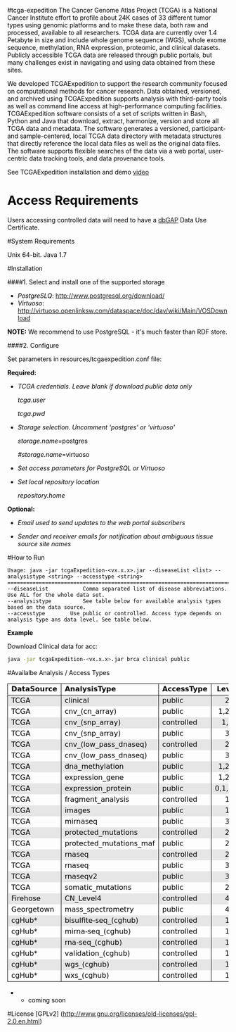 #tcga-expedition
The Cancer Genome Atlas Project (TCGA) is a National Cancer Institute effort to profile about 24K cases of 33 different tumor types using genomic platforms and to make these data, both raw and processed, available to all researchers. TCGA data are currently over 1.4 Petabyte in size and include whole genome sequence (WGS), whole exome sequence, methylation, RNA expression, proteomic, and clinical datasets. Publicly accessible TCGA data are released through public portals, but many challenges exist in navigating and using data obtained from these sites.

We developed TCGAExpedition to support the research community focused on computational methods for cancer research. Data obtained, versioned, and archived using TCGAExpedition supports analysis with third-party tools as well as command line access at high-performance computing facilities. TCGAExpedition software consists of a set of scripts written in Bash, Python and Java that download, extract, harmonize, version and store all TCGA data and metadata. The software generates a versioned, participant- and sample-centered, local TCGA data directory with metadata structures that directly reference the local data files as well as the original data files. The software supports flexible searches of the data via a web portal, user-centric data tracking tools, and data provenance tools.


See TCGAExpedition installation and demo [video](https://youtu.be/bpcQiBNf8Fc)


# Access Requirements
Users accessing controlled data will need to have a [dbGAP](http://www.ncbi.nlm.nih.gov/gap) Data Use Certificate.

#System Requirements

Unix 64-bit. Java 1.7

#Installation

####1. Select and install one of the supported storage

 - *PostgreSLQ*: http://www.postgresql.org/download/
 - *Virtuoso*: http://virtuoso.openlinksw.com/dataspace/doc/dav/wiki/Main/VOSDownload
 
<b>NOTE:</b> We recommend to use PostgreSQL - it's much faster than RDF store.

####2. Configure

Set parameters in resources/tcgaexpedition.conf file:

__Required:__

 - <i>TCGA credentials. Leave blank if download public data only</i>

	*tcga.user*

	*tcga.pwd*

 - <i>Storage selection. Uncomment 'postgres' or 'virtuoso'</i>

	*storage.name*=postgres

	*#storage.name*=virtuoso

 - <i>Set access parameters for PostgreSQL or Virtuoso</i>

 - <i>Set local repository location</i>

	*repository.home*

__Optional:__

 - <i>Email used to send updates to the web portal subscribers</i>
 
 - <i>Sender and receiver emails for notification about ambiguous tissue source site names</i>

#How to Run
```
Usage: java -jar tcgaExpedition-<vx.x.x>.jar --diseaseList <list> --analysistype <string> --accesstype <string>
================================================================================
--diseaseList           Comma separated list of disease abbreviations. Use ALL for the whole data set.
--analysistype          See table below for available analysis types based on the data source.
--accesstype       	Use public or controlled. Access type depends on analysis type ans data level. See table below.
```

<b>Example</b>

Download Clinical data for acc:
```bash
java -jar tcgaExpedition-<vx.x.x>.jar brca clinical public
```

#Availalbe Analysis / Access Types

<HTML>

<BODY TEXT="#000000">
<TABLE CELLSPACING="0" COLS="4" BORDER="0">
	<COLGROUP WIDTH="100"></COLGROUP>
	<COLGROUP WIDTH="199"></COLGROUP>
	<COLGROUP WIDTH="113"></COLGROUP>
	<COLGROUP WIDTH="72"></COLGROUP>
	<TR>
		<TD STYLE="border-top: 1px solid #000000; border-bottom: 1px solid #000000; border-left: 1px solid #000000; border-right: 1px solid #000000" HEIGHT="16" ALIGN="LEFT"><B><FONT FACE="DejaVu Sans">DataSource</FONT></B></TD>
		<TD STYLE="border-top: 1px solid #000000; border-bottom: 1px solid #000000; border-left: 1px solid #000000; border-right: 1px solid #000000" ALIGN="LEFT"><B><FONT FACE="DejaVu Sans" COLOR="#000000">AnalysisType</FONT></B></TD>
		<TD STYLE="border-top: 1px solid #000000; border-bottom: 1px solid #000000; border-right: 1px solid #000000" ALIGN="LEFT"><B><FONT FACE="DejaVu Sans">AccessType</FONT></B></TD>
		<TD STYLE="border-top: 1px solid #000000; border-bottom: 1px solid #000000; border-left: 1px solid #000000; border-right: 1px solid #000000" ALIGN="CENTER" SDNUM="1033;0;@"><B><FONT FACE="DejaVu Sans">Level</FONT></B></TD>
	</TR>
	<TR>
		<TD STYLE="border-left: 1px solid #000000; border-right: 1px solid #000000" HEIGHT="16" ALIGN="LEFT" BGCOLOR="#E6E6E6"><FONT FACE="DejaVu Sans">TCGA</FONT></TD>
		<TD STYLE="border-left: 1px solid #000000; border-right: 1px solid #000000" ALIGN="LEFT" BGCOLOR="#E6E6E6"><FONT FACE="DejaVu Sans" COLOR="#000000">clinical</FONT></TD>
		<TD STYLE="border-right: 1px solid #000000" ALIGN="LEFT" BGCOLOR="#E6E6E6"><FONT FACE="DejaVu Sans">public</FONT></TD>
		<TD STYLE="border-left: 1px solid #000000; border-right: 1px solid #000000" ALIGN="CENTER" BGCOLOR="#E6E6E6" SDVAL="2" SDNUM="1033;0;@"><FONT FACE="DejaVu Sans">2</FONT></TD>
	</TR>
	<TR>
		<TD STYLE="border-left: 1px solid #000000; border-right: 1px solid #000000" HEIGHT="16" ALIGN="LEFT"><FONT FACE="DejaVu Sans">TCGA</FONT></TD>
		<TD STYLE="border-left: 1px solid #000000; border-right: 1px solid #000000" ALIGN="LEFT"><FONT FACE="DejaVu Sans" COLOR="#000000">cnv_(cn_array)</FONT></TD>
		<TD STYLE="border-right: 1px solid #000000" ALIGN="LEFT"><FONT FACE="DejaVu Sans">public</FONT></TD>
		<TD STYLE="border-left: 1px solid #000000; border-right: 1px solid #000000" ALIGN="CENTER" SDNUM="1033;0;@"><FONT FACE="DejaVu Sans">1,2,3</FONT></TD>
	</TR>
	<TR>
		<TD STYLE="border-left: 1px solid #000000; border-right: 1px solid #000000" HEIGHT="16" ALIGN="LEFT" BGCOLOR="#E6E6E6"><FONT FACE="DejaVu Sans">TCGA</FONT></TD>
		<TD STYLE="border-left: 1px solid #000000; border-right: 1px solid #000000" ALIGN="LEFT" BGCOLOR="#E6E6E6"><FONT FACE="DejaVu Sans" COLOR="#000000">cnv_(snp_array)</FONT></TD>
		<TD STYLE="border-right: 1px solid #000000" ALIGN="LEFT" BGCOLOR="#E6E6E6"><FONT FACE="DejaVu Sans">controlled</FONT></TD>
		<TD STYLE="border-left: 1px solid #000000; border-right: 1px solid #000000" ALIGN="CENTER" BGCOLOR="#E6E6E6" SDNUM="1033;0;@"><FONT FACE="DejaVu Sans">1,2</FONT></TD>
	</TR>
	<TR>
		<TD STYLE="border-left: 1px solid #000000; border-right: 1px solid #000000" HEIGHT="16" ALIGN="LEFT"><FONT FACE="DejaVu Sans">TCGA</FONT></TD>
		<TD STYLE="border-left: 1px solid #000000; border-right: 1px solid #000000" ALIGN="LEFT"><FONT FACE="DejaVu Sans" COLOR="#000000">cnv_(snp_array)</FONT></TD>
		<TD STYLE="border-right: 1px solid #000000" ALIGN="LEFT"><FONT FACE="DejaVu Sans">public</FONT></TD>
		<TD STYLE="border-left: 1px solid #000000; border-right: 1px solid #000000" ALIGN="CENTER" SDVAL="3" SDNUM="1033;0;@"><FONT FACE="DejaVu Sans">3</FONT></TD>
	</TR>
	<TR>
		<TD STYLE="border-left: 1px solid #000000; border-right: 1px solid #000000" HEIGHT="16" ALIGN="LEFT" BGCOLOR="#E6E6E6"><FONT FACE="DejaVu Sans">TCGA</FONT></TD>
		<TD STYLE="border-left: 1px solid #000000; border-right: 1px solid #000000" ALIGN="LEFT" BGCOLOR="#E6E6E6"><FONT FACE="DejaVu Sans" COLOR="#000000">cnv_(low_pass_dnaseq)</FONT></TD>
		<TD STYLE="border-right: 1px solid #000000" ALIGN="LEFT" BGCOLOR="#E6E6E6"><FONT FACE="DejaVu Sans">controlled</FONT></TD>
		<TD STYLE="border-left: 1px solid #000000; border-right: 1px solid #000000" ALIGN="CENTER" BGCOLOR="#E6E6E6" SDVAL="2" SDNUM="1033;0;@"><FONT FACE="DejaVu Sans">2</FONT></TD>
	</TR>
	<TR>
		<TD STYLE="border-left: 1px solid #000000; border-right: 1px solid #000000" HEIGHT="16" ALIGN="LEFT"><FONT FACE="DejaVu Sans">TCGA</FONT></TD>
		<TD STYLE="border-left: 1px solid #000000; border-right: 1px solid #000000" ALIGN="LEFT"><FONT FACE="DejaVu Sans" COLOR="#000000">cnv_(low_pass_dnaseq)</FONT></TD>
		<TD STYLE="border-right: 1px solid #000000" ALIGN="LEFT"><FONT FACE="DejaVu Sans">public</FONT></TD>
		<TD STYLE="border-left: 1px solid #000000; border-right: 1px solid #000000" ALIGN="CENTER" SDVAL="3" SDNUM="1033;0;@"><FONT FACE="DejaVu Sans">3</FONT></TD>
	</TR>
	<TR>
		<TD STYLE="border-left: 1px solid #000000; border-right: 1px solid #000000" HEIGHT="16" ALIGN="LEFT" BGCOLOR="#E6E6E6"><FONT FACE="DejaVu Sans">TCGA</FONT></TD>
		<TD STYLE="border-left: 1px solid #000000; border-right: 1px solid #000000" ALIGN="LEFT" BGCOLOR="#E6E6E6"><FONT FACE="DejaVu Sans" COLOR="#000000">dna_methylation</FONT></TD>
		<TD STYLE="border-right: 1px solid #000000" ALIGN="LEFT" BGCOLOR="#E6E6E6"><FONT FACE="DejaVu Sans">public</FONT></TD>
		<TD STYLE="border-left: 1px solid #000000; border-right: 1px solid #000000" ALIGN="CENTER" BGCOLOR="#E6E6E6" SDNUM="1033;0;@"><FONT FACE="DejaVu Sans">1,2,3</FONT></TD>
	</TR>
	<TR>
		<TD STYLE="border-left: 1px solid #000000; border-right: 1px solid #000000" HEIGHT="16" ALIGN="LEFT"><FONT FACE="DejaVu Sans">TCGA</FONT></TD>
		<TD STYLE="border-left: 1px solid #000000; border-right: 1px solid #000000" ALIGN="LEFT"><FONT FACE="DejaVu Sans" COLOR="#000000">expression_gene</FONT></TD>
		<TD STYLE="border-right: 1px solid #000000" ALIGN="LEFT"><FONT FACE="DejaVu Sans">public</FONT></TD>
		<TD STYLE="border-left: 1px solid #000000; border-right: 1px solid #000000" ALIGN="CENTER" SDNUM="1033;0;@"><FONT FACE="DejaVu Sans">1,2,3</FONT></TD>
	</TR>
	<TR>
		<TD STYLE="border-left: 1px solid #000000; border-right: 1px solid #000000" HEIGHT="16" ALIGN="LEFT" BGCOLOR="#E6E6E6"><FONT FACE="DejaVu Sans">TCGA</FONT></TD>
		<TD STYLE="border-left: 1px solid #000000; border-right: 1px solid #000000" ALIGN="LEFT" BGCOLOR="#E6E6E6"><FONT FACE="DejaVu Sans" COLOR="#000000">expression_protein</FONT></TD>
		<TD STYLE="border-right: 1px solid #000000" ALIGN="LEFT" BGCOLOR="#E6E6E6"><FONT FACE="DejaVu Sans">public</FONT></TD>
		<TD STYLE="border-left: 1px solid #000000; border-right: 1px solid #000000" ALIGN="CENTER" BGCOLOR="#E6E6E6" SDNUM="1033;0;@"><FONT FACE="DejaVu Sans">0,1,2,3</FONT></TD>
	</TR>
	<TR>
		<TD STYLE="border-left: 1px solid #000000; border-right: 1px solid #000000" HEIGHT="16" ALIGN="LEFT"><FONT FACE="DejaVu Sans">TCGA</FONT></TD>
		<TD STYLE="border-left: 1px solid #000000; border-right: 1px solid #000000" ALIGN="LEFT"><FONT FACE="DejaVu Sans" COLOR="#000000">fragment_analysis</FONT></TD>
		<TD STYLE="border-right: 1px solid #000000" ALIGN="LEFT"><FONT FACE="DejaVu Sans">controlled</FONT></TD>
		<TD STYLE="border-left: 1px solid #000000; border-right: 1px solid #000000" ALIGN="CENTER" SDVAL="1" SDNUM="1033;0;@"><FONT FACE="DejaVu Sans">1</FONT></TD>
	</TR>
	<TR>
		<TD STYLE="border-left: 1px solid #000000; border-right: 1px solid #000000" HEIGHT="16" ALIGN="LEFT" BGCOLOR="#E6E6E6"><FONT FACE="DejaVu Sans">TCGA</FONT></TD>
		<TD STYLE="border-left: 1px solid #000000; border-right: 1px solid #000000" ALIGN="LEFT" BGCOLOR="#E6E6E6"><FONT FACE="DejaVu Sans" COLOR="#000000">images</FONT></TD>
		<TD STYLE="border-right: 1px solid #000000" ALIGN="LEFT" BGCOLOR="#E6E6E6"><FONT FACE="DejaVu Sans">public</FONT></TD>
		<TD STYLE="border-left: 1px solid #000000; border-right: 1px solid #000000" ALIGN="CENTER" BGCOLOR="#E6E6E6" SDVAL="1" SDNUM="1033;0;@"><FONT FACE="DejaVu Sans">1</FONT></TD>
	</TR>
	<TR>
		<TD STYLE="border-left: 1px solid #000000; border-right: 1px solid #000000" HEIGHT="16" ALIGN="LEFT"><FONT FACE="DejaVu Sans">TCGA</FONT></TD>
		<TD STYLE="border-left: 1px solid #000000; border-right: 1px solid #000000" ALIGN="LEFT"><FONT FACE="DejaVu Sans" COLOR="#000000">mirnaseq</FONT></TD>
		<TD STYLE="border-right: 1px solid #000000" ALIGN="LEFT"><FONT FACE="DejaVu Sans">public</FONT></TD>
		<TD STYLE="border-left: 1px solid #000000; border-right: 1px solid #000000" ALIGN="CENTER" SDVAL="3" SDNUM="1033;0;@"><FONT FACE="DejaVu Sans">3</FONT></TD>
	</TR>
	<TR>
		<TD STYLE="border-left: 1px solid #000000; border-right: 1px solid #000000" HEIGHT="16" ALIGN="LEFT" BGCOLOR="#E6E6E6"><FONT FACE="DejaVu Sans">TCGA</FONT></TD>
		<TD STYLE="border-left: 1px solid #000000; border-right: 1px solid #000000" ALIGN="LEFT" BGCOLOR="#E6E6E6"><FONT FACE="DejaVu Sans" COLOR="#000000">protected_mutations</FONT></TD>
		<TD STYLE="border-right: 1px solid #000000" ALIGN="LEFT" BGCOLOR="#E6E6E6"><FONT FACE="DejaVu Sans">controlled</FONT></TD>
		<TD STYLE="border-left: 1px solid #000000; border-right: 1px solid #000000" ALIGN="CENTER" BGCOLOR="#E6E6E6" SDVAL="2" SDNUM="1033;0;@"><FONT FACE="DejaVu Sans">2</FONT></TD>
	</TR>
	<TR>
		<TD STYLE="border-left: 1px solid #000000; border-right: 1px solid #000000" HEIGHT="16" ALIGN="LEFT"><FONT FACE="DejaVu Sans">TCGA</FONT></TD>
		<TD STYLE="border-left: 1px solid #000000; border-right: 1px solid #000000" ALIGN="LEFT"><FONT FACE="DejaVu Sans" COLOR="#000000">protected_mutations_maf</FONT></TD>
		<TD STYLE="border-right: 1px solid #000000" ALIGN="LEFT"><FONT FACE="DejaVu Sans">public</FONT></TD>
		<TD STYLE="border-left: 1px solid #000000; border-right: 1px solid #000000" ALIGN="CENTER" SDVAL="2" SDNUM="1033;0;@"><FONT FACE="DejaVu Sans">2</FONT></TD>
	</TR>
	<TR>
		<TD STYLE="border-left: 1px solid #000000; border-right: 1px solid #000000" HEIGHT="16" ALIGN="LEFT" BGCOLOR="#E6E6E6"><FONT FACE="DejaVu Sans">TCGA</FONT></TD>
		<TD STYLE="border-left: 1px solid #000000; border-right: 1px solid #000000" ALIGN="LEFT" BGCOLOR="#E6E6E6"><FONT FACE="DejaVu Sans" COLOR="#000000">rnaseq</FONT></TD>
		<TD STYLE="border-right: 1px solid #000000" ALIGN="LEFT" BGCOLOR="#E6E6E6"><FONT FACE="DejaVu Sans">controlled</FONT></TD>
		<TD STYLE="border-left: 1px solid #000000; border-right: 1px solid #000000" ALIGN="CENTER" BGCOLOR="#E6E6E6" SDVAL="2" SDNUM="1033;0;@"><FONT FACE="DejaVu Sans">2</FONT></TD>
	</TR>
	<TR>
		<TD STYLE="border-left: 1px solid #000000; border-right: 1px solid #000000" HEIGHT="16" ALIGN="LEFT"><FONT FACE="DejaVu Sans">TCGA</FONT></TD>
		<TD STYLE="border-left: 1px solid #000000; border-right: 1px solid #000000" ALIGN="LEFT"><FONT FACE="DejaVu Sans" COLOR="#000000">rnaseq</FONT></TD>
		<TD STYLE="border-right: 1px solid #000000" ALIGN="LEFT"><FONT FACE="DejaVu Sans">public</FONT></TD>
		<TD STYLE="border-left: 1px solid #000000; border-right: 1px solid #000000" ALIGN="CENTER" SDVAL="3" SDNUM="1033;0;@"><FONT FACE="DejaVu Sans">3</FONT></TD>
	</TR>
	<TR>
		<TD STYLE="border-left: 1px solid #000000; border-right: 1px solid #000000" HEIGHT="16" ALIGN="LEFT" BGCOLOR="#E6E6E6"><FONT FACE="DejaVu Sans">TCGA</FONT></TD>
		<TD STYLE="border-left: 1px solid #000000; border-right: 1px solid #000000" ALIGN="LEFT" BGCOLOR="#E6E6E6"><FONT FACE="DejaVu Sans" COLOR="#000000">rnaseqv2</FONT></TD>
		<TD STYLE="border-right: 1px solid #000000" ALIGN="LEFT" BGCOLOR="#E6E6E6"><FONT FACE="DejaVu Sans">public</FONT></TD>
		<TD STYLE="border-left: 1px solid #000000; border-right: 1px solid #000000" ALIGN="CENTER" BGCOLOR="#E6E6E6" SDVAL="3" SDNUM="1033;0;@"><FONT FACE="DejaVu Sans">3</FONT></TD>
	</TR>
	<TR>
		<TD STYLE="border-left: 1px solid #000000; border-right: 1px solid #000000" HEIGHT="16" ALIGN="LEFT"><FONT FACE="DejaVu Sans">TCGA</FONT></TD>
		<TD STYLE="border-left: 1px solid #000000; border-right: 1px solid #000000" ALIGN="LEFT"><FONT FACE="DejaVu Sans" COLOR="#000000">somatic_mutations</FONT></TD>
		<TD STYLE="border-right: 1px solid #000000" ALIGN="LEFT"><FONT FACE="DejaVu Sans">public</FONT></TD>
		<TD STYLE="border-left: 1px solid #000000; border-right: 1px solid #000000" ALIGN="CENTER" SDVAL="2" SDNUM="1033;0;@"><FONT FACE="DejaVu Sans">2</FONT></TD>
	</TR>
	<TR>
		<TD STYLE="border-left: 1px solid #000000; border-right: 1px solid #000000" HEIGHT="16" ALIGN="LEFT" BGCOLOR="#E6E6E6"><FONT FACE="DejaVu Sans">Firehose</FONT></TD>
		<TD STYLE="border-left: 1px solid #000000; border-right: 1px solid #000000" ALIGN="LEFT" BGCOLOR="#E6E6E6"><FONT FACE="DejaVu Sans" COLOR="#000000">CN_Level4</FONT></TD>
		<TD STYLE="border-right: 1px solid #000000" ALIGN="LEFT" BGCOLOR="#E6E6E6"><FONT FACE="DejaVu Sans">controlled</FONT></TD>
		<TD STYLE="border-left: 1px solid #000000; border-right: 1px solid #000000" ALIGN="CENTER" BGCOLOR="#E6E6E6" SDVAL="4" SDNUM="1033;0;@"><FONT FACE="DejaVu Sans">4</FONT></TD>
	</TR>
	<TR>
		<TD STYLE="border-left: 1px solid #000000; border-right: 1px solid #000000" HEIGHT="16" ALIGN="LEFT"><FONT FACE="DejaVu Sans">Georgetown</FONT></TD>
		<TD STYLE="border-left: 1px solid #000000; border-right: 1px solid #000000" ALIGN="LEFT"><FONT FACE="DejaVu Sans" COLOR="#000000">mass_spectrometry</FONT></TD>
		<TD STYLE="border-right: 1px solid #000000" ALIGN="LEFT"><FONT FACE="DejaVu Sans">public</FONT></TD>
		<TD STYLE="border-left: 1px solid #000000; border-right: 1px solid #000000" ALIGN="CENTER" SDVAL="4" SDNUM="1033;0;@"><FONT FACE="DejaVu Sans">4</FONT></TD>
	</TR>
	<TR>
		<TD STYLE="border-left: 1px solid #000000; border-right: 1px solid #000000" HEIGHT="17" ALIGN="LEFT" BGCOLOR="#E6E6E6"><FONT FACE="DejaVu Sans">cgHub*</FONT></TD>
		<TD STYLE="border-left: 1px solid #000000; border-right: 1px solid #000000" ALIGN="LEFT" BGCOLOR="#E6E6E6"><FONT FACE="DejaVu Sans" COLOR="#000000">bisulfite-seq_(cghub)</FONT></TD>
		<TD STYLE="border-right: 1px solid #000000" ALIGN="LEFT" BGCOLOR="#E6E6E6"><FONT FACE="DejaVu Sans">controlled</FONT></TD>
		<TD STYLE="border-left: 1px solid #000000; border-right: 1px solid #000000" ALIGN="CENTER" BGCOLOR="#E6E6E6" SDVAL="1" SDNUM="1033;0;@"><FONT FACE="DejaVu Sans">1</FONT></TD>
	</TR>
	<TR>
		<TD STYLE="border-left: 1px solid #000000; border-right: 1px solid #000000" HEIGHT="17" ALIGN="LEFT"><FONT FACE="DejaVu Sans">cgHub*</FONT></TD>
		<TD STYLE="border-left: 1px solid #000000; border-right: 1px solid #000000" ALIGN="LEFT"><FONT FACE="DejaVu Sans" COLOR="#000000">mirna-seq_(cghub)</FONT></TD>
		<TD STYLE="border-right: 1px solid #000000" ALIGN="LEFT"><FONT FACE="DejaVu Sans">controlled</FONT></TD>
		<TD STYLE="border-left: 1px solid #000000; border-right: 1px solid #000000" ALIGN="CENTER" SDVAL="1" SDNUM="1033;0;@"><FONT FACE="DejaVu Sans">1</FONT></TD>
	</TR>
	<TR>
		<TD STYLE="border-left: 1px solid #000000; border-right: 1px solid #000000" HEIGHT="17" ALIGN="LEFT" BGCOLOR="#E6E6E6"><FONT FACE="DejaVu Sans">cgHub*</FONT></TD>
		<TD STYLE="border-left: 1px solid #000000; border-right: 1px solid #000000" ALIGN="LEFT" BGCOLOR="#E6E6E6"><FONT FACE="DejaVu Sans" COLOR="#000000">rna-seq_(cghub)</FONT></TD>
		<TD STYLE="border-right: 1px solid #000000" ALIGN="LEFT" BGCOLOR="#E6E6E6"><FONT FACE="DejaVu Sans">controlled</FONT></TD>
		<TD STYLE="border-left: 1px solid #000000; border-right: 1px solid #000000" ALIGN="CENTER" BGCOLOR="#E6E6E6" SDVAL="1" SDNUM="1033;0;@"><FONT FACE="DejaVu Sans">1</FONT></TD>
	</TR>
	<TR>
		<TD STYLE="border-left: 1px solid #000000; border-right: 1px solid #000000" HEIGHT="17" ALIGN="LEFT"><FONT FACE="DejaVu Sans">cgHub*</FONT></TD>
		<TD STYLE="border-left: 1px solid #000000; border-right: 1px solid #000000" ALIGN="LEFT"><FONT FACE="DejaVu Sans" COLOR="#000000">validation_(cghub)</FONT></TD>
		<TD STYLE="border-right: 1px solid #000000" ALIGN="LEFT"><FONT FACE="DejaVu Sans">controlled</FONT></TD>
		<TD STYLE="border-left: 1px solid #000000; border-right: 1px solid #000000" ALIGN="CENTER" SDVAL="1" SDNUM="1033;0;@"><FONT FACE="DejaVu Sans">1</FONT></TD>
	</TR>
	<TR>
		<TD STYLE="border-left: 1px solid #000000; border-right: 1px solid #000000" HEIGHT="17" ALIGN="LEFT" BGCOLOR="#E6E6E6"><FONT FACE="DejaVu Sans">cgHub*</FONT></TD>
		<TD STYLE="border-left: 1px solid #000000; border-right: 1px solid #000000" ALIGN="LEFT" BGCOLOR="#E6E6E6"><FONT FACE="DejaVu Sans" COLOR="#000000">wgs_(cghub)</FONT></TD>
		<TD STYLE="border-right: 1px solid #000000" ALIGN="LEFT" BGCOLOR="#E6E6E6"><FONT FACE="DejaVu Sans">controlled</FONT></TD>
		<TD STYLE="border-left: 1px solid #000000; border-right: 1px solid #000000" ALIGN="CENTER" BGCOLOR="#E6E6E6" SDVAL="1" SDNUM="1033;0;@"><FONT FACE="DejaVu Sans">1</FONT></TD>
	</TR>
	<TR>
		<TD STYLE="border-bottom: 1px solid #000000; border-left: 1px solid #000000; border-right: 1px solid #000000" HEIGHT="17" ALIGN="LEFT"><FONT FACE="DejaVu Sans">cgHub*</FONT></TD>
		<TD STYLE="border-bottom: 1px solid #000000; border-left: 1px solid #000000; border-right: 1px solid #000000" ALIGN="LEFT"><FONT FACE="DejaVu Sans" COLOR="#000000">wxs_(cghub)</FONT></TD>
		<TD STYLE="border-bottom: 1px solid #000000; border-right: 1px solid #000000" ALIGN="LEFT"><FONT FACE="DejaVu Sans">controlled</FONT></TD>
		<TD STYLE="border-bottom: 1px solid #000000; border-left: 1px solid #000000; border-right: 1px solid #000000" ALIGN="CENTER" SDVAL="1" SDNUM="1033;0;@"><FONT FACE="DejaVu Sans">1</FONT></TD>
	</TR>
</TABLE>
<!-- ************************************************************************** -->
</BODY>

</HTML>

* - coming soon


#License
[GPLv2] (http://www.gnu.org/licenses/old-licenses/gpl-2.0.en.html)

